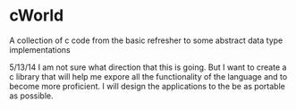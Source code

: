 cWorld
======

A collection of c code from the basic refresher to some abstract data type implementations

5/13/14 I am not sure what direction that this is going. But I want to create a c library that will help me expore all
	the functionality of the language and to become more proficient. I will design the applications to the be as portable 
	as possible.

